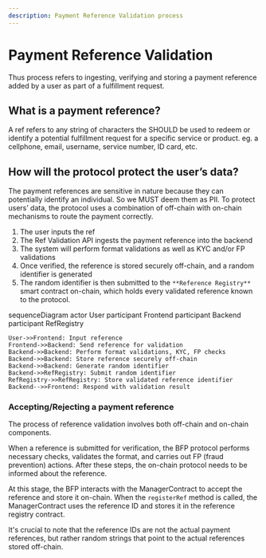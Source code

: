 ```yaml
---
description: Payment Reference Validation process
---
```


# Payment Reference Validation

Thus process refers to ingesting, verifying and storing a payment reference added by a user as part of a fulfillment request.

## What is a payment reference?
A ref refers to any string of characters the SHOULD be used to redeem or identify a potential fulfillment request for a specific service or product. eg. a cellphone, email, username, service number, ID card, etc.

## How will the protocol protect the user’s data?
The payment references are sensitive in nature because they can potentially identify an individual. So we MUST deem them as PII. To protect users’ data, the protocol uses a combination of off-chain with on-chain mechanisms to route the payment correctly.

1. The user inputs the ref
2. The Ref Validation API ingests the payment reference into the backend
3. The system will perform format validations as well as KYC and/or FP validations
4. Once verified, the reference is stored securely off-chain, and a random identifier is generated
5. The random identifier is then submitted to the `**Reference Registry**` smart contract on-chain, which holds every validated reference known to the protocol.

sequenceDiagram
    actor User
    participant Frontend
    participant Backend
    participant RefRegistry

    User->>Frontend: Input reference
    Frontend->>Backend: Send reference for validation
    Backend->>Backend: Perform format validations, KYC, FP checks
    Backend->>Backend: Store reference securely off-chain
    Backend->>Backend: Generate random identifier
    Backend->>RefRegistry: Submit random identifier
    RefRegistry->>RefRegistry: Store validated reference identifier
    Backend-->>Frontend: Respond with validation result

### Accepting/Rejecting a payment reference

The process of reference validation involves both off-chain and on-chain components.

When a reference is submitted for verification, the BFP protocol performs necessary checks, validates the format, and carries out FP (fraud prevention) actions. After these steps, the on-chain protocol needs to be informed about the reference.

At this stage, the BFP interacts with the ManagerContract to accept the reference and store it on-chain. When the `registerRef` method is called, the ManagerContract uses the reference ID and stores it in the reference registry contract.

It's crucial to note that the reference IDs are not the actual payment references, but rather random strings that point to the actual references stored off-chain.
